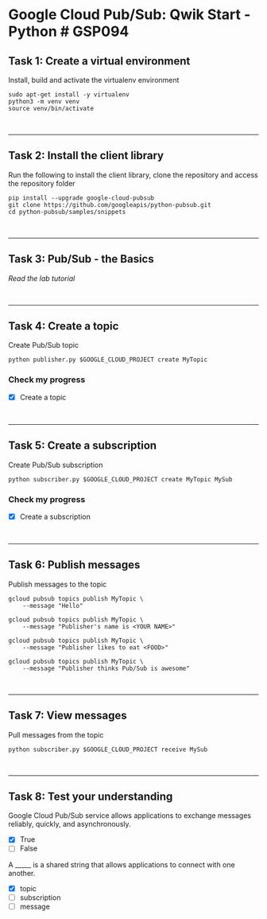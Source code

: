 # **Google Cloud Pub/Sub: Qwik Start - Python # GSP094**

## **Task 1: Create a virtual environment**

Install, build and activate the virtualenv environment

    sudo apt-get install -y virtualenv
    python3 -m venv venv
    source venv/bin/activate

<br>

---

## **Task 2: Install the client library**

Run the following to install the client library, clone the repository and access the repository folder

    pip install --upgrade google-cloud-pubsub
    git clone https://github.com/googleapis/python-pubsub.git
    cd python-pubsub/samples/snippets

<br>

---

## **Task 3: Pub/Sub - the Basics**

_Read the lab tutorial_

<br>

---

## **Task 4: Create a topic**

Create Pub/Sub topic

    python publisher.py $GOOGLE_CLOUD_PROJECT create MyTopic

### **Check my progress**

- [x] Create a topic

<br>

---

## **Task 5: Create a subscription**

Create Pub/Sub subscription

    python subscriber.py $GOOGLE_CLOUD_PROJECT create MyTopic MySub


### **Check my progress**

- [x] Create a subscription

<br>

---

## **Task 6: Publish messages**

Publish messages to the topic

    gcloud pubsub topics publish MyTopic \
        --message "Hello"
>
    gcloud pubsub topics publish MyTopic \
        --message "Publisher's name is <YOUR NAME>"
>
    gcloud pubsub topics publish MyTopic \
        --message "Publisher likes to eat <FOOD>"
>
    gcloud pubsub topics publish MyTopic \
        --message "Publisher thinks Pub/Sub is awesome"

<br>

---

## **Task 7: View messages**

Pull messages from the topic

    python subscriber.py $GOOGLE_CLOUD_PROJECT receive MySub

<br>

---

## **Task 8: Test your understanding**

Google Cloud Pub/Sub service allows applications to exchange messages reliably, quickly, and asynchronously.

- [x] True
- [ ] False

A _____ is a shared string that allows applications to connect with one another.

- [x] topic
- [ ] subscription
- [ ] message